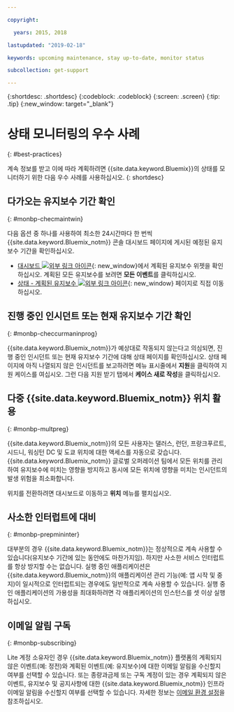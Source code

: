 ```yaml
---

copyright:

  years: 2015, 2018

lastupdated: "2019-02-18"

keywords: upcoming maintenance, stay up-to-date, monitor status

subcollection: get-support

---
```


{:shortdesc: .shortdesc}
{:codeblock: .codeblock}
{:screen: .screen}
{:tip: .tip}
{:new_window: target="_blank"}

# 상태 모니터링의 우수 사례
{: #best-practices}

계속 정보를 받고 이에 따라 계획하려면 {{site.data.keyword.Bluemix}}의 상태를 모니터하기 위한 다음 우수 사례를 사용하십시오.
{: shortdesc}

## 다가오는 유지보수 기간 확인
{: #monbp-checmaintwin}

다음 옵션 중 하나를 사용하여 최소한 24시간마다 한 번씩 {{site.data.keyword.Bluemix_notm}} 콘솔 대시보드 페이지에 게시된 예정된 유지보수 기간을 확인하십시오.
* [대시보드 ![외부 링크 아이콘](../icons/launch-glyph.svg "외부 링크 아이콘")](https://cloud.ibm.com){: new_window}에서 계획된 유지보수 위젯을 확인하십시오. 계획된 모든 유지보수를 보려면 **모든 이벤트**를 클릭하십시오.
* [상태 - 계획된 유지보수 ![외부 링크 아이콘](../icons/launch-glyph.svg "외부 링크 아이콘")](https://cloud.ibm.com/status?selected=maintenance){: new_window} 페이지로 직접 이동하십시오.

## 진행 중인 인시던트 또는 현재 유지보수 기간 확인
{: #monbp-checcurmaninprog}

{{site.data.keyword.Bluemix_notm}}가 예상대로 작동되지 않는다고 의심되면, 진행 중인 인시던트 또는 현재 유지보수 기간에 대해 상태 페이지를 확인하십시오. 상태 페이지에 아직 나열되지 않은 인시던트를 보고하려면 메뉴 표시줄에서 **지원**을 클릭하여 지원 케이스를 여십시오. 그런 다음 지원 받기 탭에서 **케이스 새로 작성**을 클릭하십시오.

## 다중 {{site.data.keyword.Bluemix_notm}} 위치 활용
{: #monbp-multpreg}

{{site.data.keyword.Bluemix_notm}}의 모든 사용자는 댈러스, 런던, 프랑크푸르트, 시드니, 워싱턴 DC 및 도쿄 위치에 대한 액세스를 자동으로 갖습니다. {{site.data.keyword.Bluemix_notm}} 글로벌 오퍼레이션 팀에서 모든 위치를 관리하여 유지보수에 미치는 영향을 방지하고 동시에 모든 위치에 영향을 미치는 인시던트의 발생 위험을 최소화합니다.

위치를 전환하려면 대시보드로 이동하고 **위치** 메뉴를 펼치십시오.

## 사소한 인터럽트에 대비
{: #monbp-prepmininter}

대부분의 경우 {{site.data.keyword.Bluemix_notm}}는 정상적으로 계속 사용할 수 있습니다(유지보수 기간에 있는 동안에도 마찬가지임). 하지만 사소한 서비스 인터럽트를 항상 방지할 수는 없습니다. 실행 중인 애플리케이션은 {{site.data.keyword.Bluemix_notm}}의 애플리케이션 관리 기능(예: 앱 시작 및 중지)이 일시적으로 인터럽트되는 경우에도 일반적으로 계속 사용할 수 있습니다. 실행 중인 애플리케이션의 가용성을 최대화하려면 각 애플리케이션의 인스턴스를 셋 이상 실행하십시오.

## 이메일 알림 구독
{: #monbp-subscribing}

Lite 계정 소유자인 경우 {{site.data.keyword.Bluemix_notm}} 플랫폼의 계획되지 않은 이벤트(예: 정전)와 계획된 이벤트(예: 유지보수)에 대한 이메일 알림을 수신할지 여부를 선택할 수 있습니다. 또는 종량과금제 또는 구독 계정이 있는 경우 계획되지 않은 이벤트, 유지보수 및 공지사항에 대한 {{site.data.keyword.Bluemix_notm}} 인프라 이메일 알림을 수신할지 여부를 선택할 수 있습니다. 자세한 정보는 [이메일 환경 설정](/docs/account?topic=account-account_setup#account_setup)을 참조하십시오.



